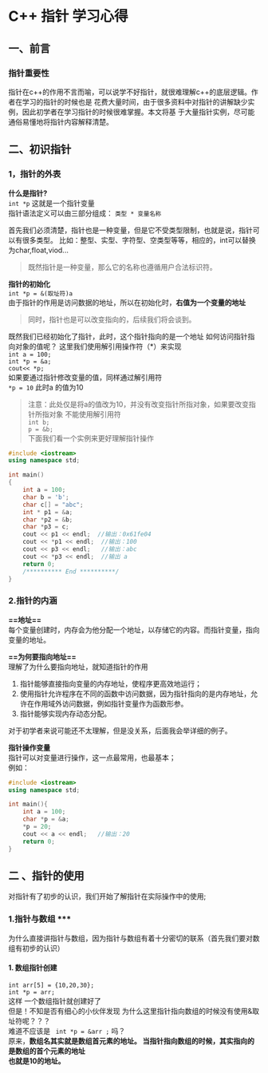 # C++ 指针 学习心得

## 一、前言

### 指针重要性
  指针在c++的作用不言而喻，可以说学不好指针，就很难理解c++的底层逻辑。作者在学习的指针的时候也是
  花费大量时间，由于很多资料中对指针的讲解缺少实例，因此初学者在学习指针的时候很难掌握。本文将基
  于大量指针实例，尽可能通俗易懂地将指针内容解释清楚。

## 二、初识指针

### 1，指针的外表

  **什么是指针?**  
  `int *p` 这就是一个指针变量  
  指针语法定义可以由三部分组成： `类型 * 变量名称 `  

  首先我们必须清楚，指针也是一种变量，但是它不受类型限制，也就是说，指针可以有很多类型。
  比如：整型、实型、字符型、空类型等等，相应的，int可以替换为char,float,viod...
  >  既然指针是一种变量，那么它的名称也遵循用户合法标识符。

  **指针的初始化**   
  `int *p = &(取址符)a`  
  由于指针的作用是访问数据的地址，所以在初始化时，**右值为一个变量的地址**
  > 同时，指针也是可以改变指向的，后续我们将会谈到。
> 

  既然我们已经初始化了指针，此时，这个指针指向的是一个地址
  如何访问指针指向对象的值呢？
  这里我们使用解引用操作符（*）来实现  
  `int a = 100;`    
  `int *p = &a;`  
  `cout<< *p;`   
  如果要通过指针修改变量的值，同样通过解引用符   
  `*p = 10` 此时a 的值为10    
  
  >注意：此处仅是将a的值改为10，并没有改变指针所指对象，如果要改变指针所指对象
>不能使用解引用符  
>`int b;`  
>`p = &b;`   
下面我们看一个实例来更好理解指针操作
```c++
#include <iostream>
using namespace std;

int main()
{
    int a = 100;
    char b = 'b';
    char c[] = "abc";
    int * p1 = &a;  
    char *p2 = &b;
    char *p3 = c;
    cout << p1 << endl;  //输出：0x61fe04
    cout << *p1 << endl;  //输出：100
    cout << p3 << endl;   //输出：abc
    cout << *p3 << endl;  //输出 a
    return 0;
    /********** End **********/
}
```



### 2.指针的内涵

  **==地址==**  
  每个变量创建时，内存会为他分配一个地址，以存储它的内容。而指针变量，指向变量的地址。   
  
  **==为何要指向地址==**   
  理解了为什么要指向地址，就知道指针的作用  
  
  1. 指针能够直接指向变量的内存地址，使程序更高效地运行；   
  2. 使用指针允许程序在不同的函数中访问数据，因为指针指向的是内存地址，允许在作用域外访问数据，例如指针变量作为函数形参。    
  3. 指针能够实现内存动态分配。

  对于初学者来说可能还不太理解，但是没关系，后面我会举详细的例子。  


  **指针操作变量**   
  指针可以对变量进行操作，这一点最常用，也最基本；   
  例如：  
  ```c++
  #include <iostream>
  using namespace std;

  int main(){
      int a = 100;
      char *p = &a;
      *p = 20;
      cout << a << endl;   //输出：20
      return 0;
  }

  ```


## 二 、指针的使用 ##   
对指针有了初步的认识，我们开始了解指针在实际操作中的使用;   

### 1.指针与数组 ***   
为什么直接讲指针与数组，因为指针与数组有着十分密切的联系（首先我们要对数组有初步的认识）   

#### 1. 数组指针创建 ####    
`int arr[5] = {10,20,30};`   
`int *p = arr; `   
  这样 一个数组指针就创建好了   
  但是！不知是否有细心的小伙伴发现 为什么这里指针指向数组的时候没有使用&取址符呢？？？   
	难道不应该是 ` int *p = &arr ;` 吗？   
  原来，**数组名其实就是数组首元素的地址。 当指针指向数组的时候，其实指向的是数组的首个元素的地址    
	也就是10的地址。**   
  
 	
  



  
  
  
  

     



